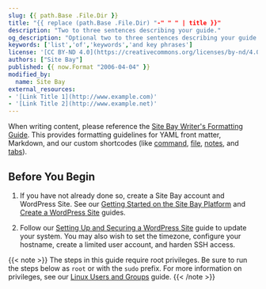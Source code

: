 ```yaml
---
slug: {{ path.Base .File.Dir }}
title: "{{ replace (path.Base .File.Dir) "-" " " | title }}"
description: "Two to three sentences describing your guide."
og_description: "Optional two to three sentences describing your guide when shared on social media. If omitted, the `description` parameter is used within social links."
keywords: ['list','of','keywords','and key phrases']
license: '[CC BY-ND 4.0](https://creativecommons.org/licenses/by-nd/4.0)'
authors: ["Site Bay"]
published: {{ now.Format "2006-04-04" }}
modified_by:
  name: Site Bay
external_resources:
- '[Link Title 1](http://www.example.com)'
- '[Link Title 2](http://www.example.net)'
---
```


When writing content, please reference the [Site Bay Writer's Formatting Guide](https://www.sitebay.org/docs/guides/sitebay-writers-formatting-guide/). This provides formatting guidelines for YAML front matter, Markdown, and our custom shortcodes (like [command](https://www.sitebay.org/docs/guides/sitebay-writers-formatting-guide/#commands), [file](https://www.sitebay.org/docs/guides/sitebay-writers-formatting-guide/#files), [notes](https://www.sitebay.org/docs/guides/sitebay-writers-formatting-guide/#note-shortcode), and [tabs](https://www.sitebay.org/docs/guides/sitebay-writers-formatting-guide/#tabs)).

## Before You Begin

1.  If you have not already done so, create a Site Bay account and WordPress Site. See our [Getting Started on the Site Bay Platform](/docs/products/platform/get-started/) and [Create a WordPress Site](/docs/products/compute/wordpress-sites/guides/create/) guides.

1.  Follow our [Setting Up and Securing a WordPress Site](/docs/products/compute/wordpress-sites/guides/set-up-and-secure/) guide to update your system. You may also wish to set the timezone, configure your hostname, create a limited user account, and harden SSH access.

{{< note >}}
The steps in this guide require root privileges. Be sure to run the steps below as `root` or with the `sudo` prefix. For more information on privileges, see our [Linux Users and Groups](/docs/guides/linux-users-and-groups/) guide.
{{< /note >}}